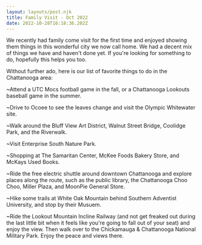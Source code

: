 ```yaml
---
layout: layouts/post.njk
title: Family Visit - Oct 2022
date: 2022-10-28T16:18:36.202Z
---
```

We recently had family come visit for the first time and enjoyed showing them things in this wonderful city we now call home. We had a decent mix of things we have and haven't done yet. If you're looking for something to do, hopefully this helps you too. 



Without further ado, here is our list of favorite things to do in the Chattanooga area:

~Attend a UTC Mocs football game in the fall, or a Chattanooga Lookouts baseball game in the summer.

~Drive to Ocoee to see the leaves change and visit the Olympic Whitewater site.

~Walk around the Bluff View Art District, Walnut Street Bridge, Coolidge Park, and the Riverwalk.

~Visit Enterprise South Nature Park. 

~Shopping at The Samaritan Center, McKee Foods Bakery Store, and McKays Used Books.

~Ride the free electric shuttle around downtown Chattanooga and explore places along the route, such as the public library, the Chattanooga Choo Choo, Miller Plaza, and MoonPie General Store.

~Hike some trails at White Oak Mountain behind Southern Adventist University, and stop by their Musuem.

~Ride the Lookout Mountain Incline Railway (and not get freaked out during the last little bit when it feels like you're going to fall out of your seat) and enjoy the view. Then walk over to the Chickamauga & Chattanooga National Military Park. Enjoy the peace and views there.